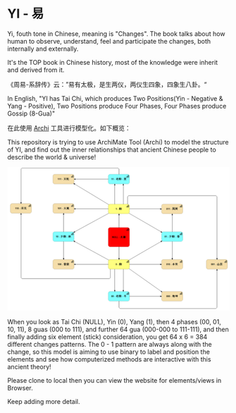 # YI - 易

Yi, fouth tone in Chinese, meaning is "Changes". The book talks about how human to observe, understand, feel and participate the changes, both internally and externally.

It's the TOP book in Chinese history, most of the knowledge were inherit and derived from it.

《周易-系辞传》云：”易有太极，是生两仪，两仪生四象，四象生八卦。“

In English, "YI has Tai Chi, which produces Two Positions(Yin - Negative & Yang - Positive), Two Positions produce Four Phases, Four Phases produce Gossip (8-Gua)"

在此使用 [Archi](https://www.archimatetool.com/) 工具进行模型化。如下概览：

This repository is trying to use ArchiMate Tool (Archi) to model the structure of YI, and find out the inner relationships that ancient Chinese people to describe the world & universe!

![Yi-origin](img/Yi-origin.png)

When you look as Tai Chi (NULL), Yin (0), Yang (1), then 4 phases (00, 01, 10, 11), 8 guas (000 to 111), and further 64 gua (000-000 to 111-111), and then finally adding six element (stick) consideration, you get 64 x 6 = 384 different changes patterns. The 0 - 1 pattern are always along with the change, so this model is aiming to use binary to label and position the elements and see how computerized methods are interactive with this ancient theory!

Please clone to local then you can view the website for elements/views in Browser.

Keep adding more detail.
